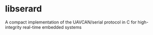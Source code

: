 # libserard
A compact implementation of the UAVCAN/serial protocol in C for high-integrity real-time embedded systems
